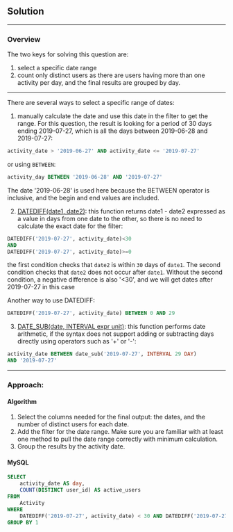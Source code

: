 ## Solution

<hr />

### Overview

The two keys for solving this question are:

1. select a specific date range
2. count only distinct users as there are users having more than one activity per day, and the final results are grouped by day.

<hr />

There are several ways to select a specific range of dates:

1. manually calculate the date and use this date in the filter to get the range. For this question, the result is looking for a period of 30 days ending 2019-07-27, which is all the days between 2019-06-28 and 2019-07-27:

```sql
activity_date > '2019-06-27' AND activity_date <= '2019-07-27'
```

or using `BETWEEN`:

```sql
activity_day BETWEEN '2019-06-28' AND '2019-07-27'
```

The date '2019-06-28' is used here because the BETWEEN operator is inclusive, and the begin and end values are included.

2. [DATEDIFF(date1, date2)](https://dev.mysql.com/doc/refman/5.7/en/date-and-time-functions.html#function_datediff): this function returns date1 - date2 expressed as a value in days from one date to the other, so there is no need to calculate the exact date for the filter:

```sql
DATEDIFF('2019-07-27', activity_date)<30
AND
DATEDIFF('2019-07-27', activity_date)>=0
```

the first condition checks that `date2` is within `30` days of `date1`. The second condition checks that `date2` does not occur after `date1`. Without the second condition, a negative difference is also '<30', and we will get dates after 2019-07-27 in this case

Another way to use DATEDIFF:

```sql
DATEDIFF('2019-07-27', activity_date) BETWEEN 0 AND 29
```

3. [DATE_SUB(date, INTERVAL expr unit)](https://dev.mysql.com/doc/refman/5.7/en/date-and-time-functions.html#function_date-add): this function performs date arithmetic, if the syntax does not support adding or subtracting days directly using operators such as '+' or '-':

```sql
activity_date BETWEEN date_sub('2019-07-27', INTERVAL 29 DAY)
AND '2019-07-27'
```

<hr />

### Approach:

#### Algorithm

1. Select the columns needed for the final output: the dates, and the number of distinct users for each date.
2. Add the filter for the date range. Make sure you are familiar with at least one method to pull the date range correctly with minimum calculation.
3. Group the results by the activity date.

#### MySQL

```sql
SELECT
    activity_date AS day,
    COUNT(DISTINCT user_id) AS active_users
FROM
    Activity
WHERE
    DATEDIFF('2019-07-27', activity_date) < 30 AND DATEDIFF('2019-07-27', activity_date)>=0
GROUP BY 1
```
